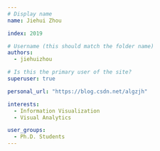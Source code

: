 ```yaml
---
# Display name
name: Jiehui Zhou

index: 2019

# Username (this should match the folder name)
authors:
  - jiehuizhou

# Is this the primary user of the site?
superuser: true

personal_url: "https://blog.csdn.net/algzjh"

interests:
  - Information Visualization
  - Visual Analytics

user_groups:
  - Ph.D. Students
---
```

